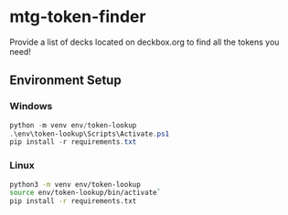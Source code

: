 # mtg-token-finder

Provide a list of decks located on deckbox.org to find all the tokens you need!

## Environment Setup

### Windows

```powershell
python -m venv env/token-lookup
.\env\token-lookup\Scripts\Activate.ps1
pip install -r requirements.txt
```

### Linux

```bash
python3 -m venv env/token-lookup
source env/token-lookup/bin/activate`
pip install -r requirements.txt
```
